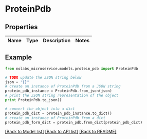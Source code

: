 # ProteinPdb


## Properties

Name | Type | Description | Notes
------------ | ------------- | ------------- | -------------

## Example

```python
from nolabs_microservice.models.protein_pdb import ProteinPdb

# TODO update the JSON string below
json = "{}"
# create an instance of ProteinPdb from a JSON string
protein_pdb_instance = ProteinPdb.from_json(json)
# print the JSON string representation of the object
print ProteinPdb.to_json()

# convert the object into a dict
protein_pdb_dict = protein_pdb_instance.to_dict()
# create an instance of ProteinPdb from a dict
protein_pdb_form_dict = protein_pdb.from_dict(protein_pdb_dict)
```
[[Back to Model list]](../README.md#documentation-for-models) [[Back to API list]](../README.md#documentation-for-api-endpoints) [[Back to README]](../README.md)


